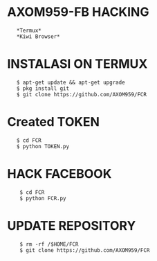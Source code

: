 # AXOM959-FB HACKING

       *Termux*
       *Kiwi Browser*
       
# INSTALASI ON TERMUX

       $ apt-get update && apt-get upgrade
       $ pkg install git
       $ git clone https://github.com/AXOM959/FCR


# Created TOKEN

       $ cd FCR
       $ python TOKEN.py

# HACK FACEBOOK

        $ cd FCR
        $ python FCR.py

# UPDATE REPOSITORY

        $ rm -rf /$HOME/FCR
        $ git clone https://github.com/AXOM959/FCR

